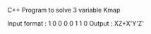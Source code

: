 C++ Program to solve 3 variable Kmap

Input format : 1 0 0 0
               0 1 1 0
Output : XZ+X'Y'Z'
